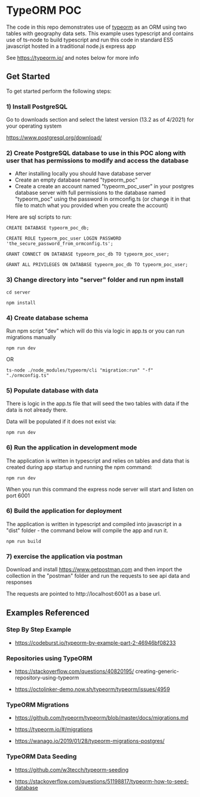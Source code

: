 # TypeORM POC

The code in this repo demonstrates use of [typeorm](https://typeorm.io/) as an ORM using two tables with geography data sets. This example uses typescript and contains use of ts-node to build typescript and run this code in standard ES5 javascript hosted in a traditional node.js express app

See https://typeorm.io/ and notes below for more info

## Get Started

To get started perform the following steps:

### 1) Install PostgreSQL  

Go to downloads section and select the latest version (13.2 as of 4/2021) for your operating system

https://www.postgresql.org/download/

### 2) Create PostgreSQL database to use in this POC along with user that has permissions to modify and access the database

- After installing locally you should have database server 
- Create an empty database named "typeorm_poc"
- Create a create an account named "typeorm_poc_user" in your postgres database server with full permissions to the database named "typeorm_poc" using the password in ormconfig.ts (or change it in that file to match what you provided when you create the account)

Here are sql scripts to run:

```
CREATE DATABASE typeorm_poc_db;

CREATE ROLE typeorm_poc_user LOGIN PASSWORD 'the_secure_password_from_ormconfig.ts';

GRANT CONNECT ON DATABASE typeorm_poc_db TO typeorm_poc_user;
  
GRANT ALL PRIVILEGES ON DATABASE typeorm_poc_db TO typeorm_poc_user;

```

### 3) Change directory into "server" folder and run npm install

```cd server```

```npm install```

### 4) Create database schema 

Run npm script "dev" which will do this via logic in app.ts or you can run migrations manually

 ```npm run dev```

OR

 ```ts-node ./node_modules/typeorm/cli "migration:run" "-f" "./ormconfig.ts"```

### 5) Populate database with data 

There is logic in the app.ts file that will seed the two tables with data if the data is not already there.

Data will be populated if it does not exist via:

```npm run dev```

### 6) Run the application in development mode

The application is written in typescript and relies on tables and data that is created during app startup and running the npm command:

```npm run dev```

When you run this command the express node server will start and listen on port 6001

### 6) Build the application for deployment

The application is written in typescript and compiled into javascript in a "dist" folder - the command below will compile the app and run it.

```npm run build```

### 7) exercise the application via postman

Download and install https://www.getpostman.com and then import the collection in the "postman" folder and run the requests to see api data and responses

The requests are pointed to http://localhost:6001 as a base url.

## Examples Referenced

### Step By Step Example

- https://codeburst.io/typeorm-by-example-part-2-46946bf08233

### Repositories using TypeORM

- https://stackoverflow.com/questions/40820195/
creating-generic-repository-using-typeorm

- https://octolinker-demo.now.sh/typeorm/typeorm/issues/4959

### TypeORM Migrations

- https://github.com/typeorm/typeorm/blob/master/docs/migrations.md

- https://typeorm.io/#/migrations

- https://wanago.io/2019/01/28/typeorm-migrations-postgres/

### TypeORM Data Seeding

- https://github.com/w3tecch/typeorm-seeding

- https://stackoverflow.com/questions/51198817/typeorm-how-to-seed-database

